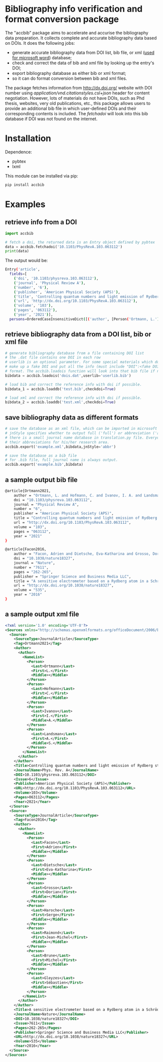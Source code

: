 # Bibliography info verification and format conversion package

The "accbib" package aims to accelerate and accurise the bibliography data preparation. It collects complete and accurate bibliography data based on DOIs. It does the following jobs:
* generate accurate bibliography data from DOI list, bib file, or xml ([used for microsoft word](https://docs.microsoft.com/en-us/office/vba/word/concepts/working-with-word/working-with-bibliographies)) database;
* check and correct the data of bib and xml file by looking up the entry's DOI;
* export bibliography database as either bib or xml format;
* so it can do format conversion between bib and xml files.

The package fetches information from http://dx.doi.org/ website with DOI number using *application/vnd.citationstyles.csl+json* header for content negotiation. However, lots of materials do not have DOIs, such as Phd thesis, websites, very old publications, etc., this package allows users to provide an additional bib file in which user-defined DOIs and their corresponding contents is included. The *fetchadoi* will look into this bib database if DOI was not found on the internet. 

# Installation
Dependence:
* pybtex
* lxml

This module can be installed via pip:
```bash
pip install accbib
```

# Examples
## retrieve info from a DOI
```python
import accbib

# fetch a doi, the returned data is an Entry object defined by pybtex
data = accbib.fetchadoi('10.1103/PhysRevA.103.063112')
print(data)
```

The output would be:
```bash
Entry('article',
  fields=[
    ('doi', '10.1103/physreva.103.063112'), 
    ('journal', 'Physical Review A'), 
    ('number', '6'), 
    ('publisher', 'American Physical Society (APS)'), 
    ('title', 'Controlling quantum numbers and light emission of Rydberg states via the laser pulse duration'), 
    ('url', 'http://dx.doi.org/10.1103/PhysRevA.103.063112'), 
    ('volume', '103'), 
    ('pages', '063112'), 
    ('year', '2021')],
  persons=OrderedCaseInsensitiveDict([('author', [Person('Ortmann, L.'), Person('Hofmann, C.'), Person('Ivanov, I. A.'), Person('Landsman, A. S.')])]))
```
## retrieve bibliography data from a DOI list, bib or xml file
```python
# generate bibliography database from a file containing DOI list
# the .dat file contains one DOI in each row
# userlib is an optional parameter. For some special materials which do not have DOIs, you can
# make up a fake DOI and put all the info (must include "DOI":<fake DOI>) in userlib.bib in bib
# format. The accbib.loadois function will look into that bib file if not found on internet.
bibdata = accbib.loadois('dois.dat',userlib='userlib.bib')

# load bib and correct the reference info with doi if possible.
bibdata_1 = accbib.loaddb('test.bib',checkdoi=True)

# load xml and correct the reference info with doi if possible.
bibdata_2 = accbib.loaddb('test.xml',checkdoi=True)
```

## save bibliography data as different formats
```python
# save the database as an xml file, which can be imported in microsoft office
# jnStyle specifies whether to output full ('full') or abbreviation ('abbr') journal name
# there is a small journal name database in translation.py file. Everyone can add journal names and
# their abbreviations for his/her research area.
accbib.export('example.xml',bibdata,jnStyle='abbr')

# save the database as a bib file
# for .bib file, full journal name is always output.
accbib.export('example.bib',bibdata)
```
## a sample output bib file
```bash
@article{Ortmann2021,
    author = "Ortmann, L. and Hofmann, C. and Ivanov, I. A. and Landsman, A. S.",
    doi = "10.1103/physreva.103.063112",
    journal = "Physical Review A",
    number = "6",
    publisher = "American Physical Society (APS)",
    title = "Controlling quantum numbers and light emission of Rydberg states via the laser pulse duration",
    url = "http://dx.doi.org/10.1103/PhysRevA.103.063112",
    volume = "103",
    pages = "063112",
    year = "2021"
}

@article{Facon2016,
    author = "Facon, Adrien and Dietsche, Eva-Katharina and Grosso, Dorian and Haroche, Serge and Raimond, Jean-Michel and Brune, Michel and Gleyzes, Sébastien",
    doi = "10.1038/nature18327",
    journal = "Nature",
    number = "7611",
    pages = "262-265",
    publisher = "Springer Science and Business Media LLC",
    title = "A sensitive electrometer based on a Rydberg atom in a Schrödinger-cat state",
    url = "http://dx.doi.org/10.1038/nature18327",
    volume = "535",
    year = "2016"
}
```
## a sample output xml file
```xml
<?xml version='1.0' encoding='UTF-8'?>
<Sources xmlns="http://schemas.openxmlformats.org/officeDocument/2006/bibliography">
  <Source>
    <SourceType>JournalArticle</SourceType>
    <Tag>Ortmann2021</Tag>
    <Author>
      <Author>
        <NameList>
          <Person>
            <Last>Ortmann</Last>
            <First>L.</First>
            <Middle></Middle>
          </Person>
          <Person>
            <Last>Hofmann</Last>
            <First>C.</First>
            <Middle></Middle>
          </Person>
          <Person>
            <Last>Ivanov</Last>
            <First>I.</First>
            <Middle>A.</Middle>
          </Person>
          <Person>
            <Last>Landsman</Last>
            <First>A.</First>
            <Middle>S.</Middle>
          </Person>
        </NameList>
      </Author>
    </Author>
    <Title>Controlling quantum numbers and light emission of Rydberg states via the laser pulse duration</Title>
    <JournalName>Phys. Rev. A</JournalName>
    <DOI>10.1103/physreva.103.063112</DOI>
    <Issue>6</Issue>
    <Publisher>American Physical Society (APS)</Publisher>
    <URL>http://dx.doi.org/10.1103/PhysRevA.103.063112</URL>
    <Volume>103</Volume>
    <Pages>063112</Pages>
    <Year>2021</Year>
  </Source>
  <Source>
    <SourceType>JournalArticle</SourceType>
    <Tag>Facon2016</Tag>
    <Author>
      <Author>
        <NameList>
          <Person>
            <Last>Facon</Last>
            <First>Adrien</First>
            <Middle></Middle>
          </Person>
          <Person>
            <Last>Dietsche</Last>
            <First>Eva-Katharina</First>
            <Middle></Middle>
          </Person>
          <Person>
            <Last>Grosso</Last>
            <First>Dorian</First>
            <Middle></Middle>
          </Person>
          <Person>
            <Last>Haroche</Last>
            <First>Serge</First>
            <Middle></Middle>
          </Person>
          <Person>
            <Last>Raimond</Last>
            <First>Jean-Michel</First>
            <Middle></Middle>
          </Person>
          <Person>
            <Last>Brune</Last>
            <First>Michel</First>
            <Middle></Middle>
          </Person>
          <Person>
            <Last>Gleyzes</Last>
            <First>Sébastien</First>
            <Middle></Middle>
          </Person>
        </NameList>
      </Author>
    </Author>
    <Title>A sensitive electrometer based on a Rydberg atom in a Schrödinger-cat state</Title>
    <JournalName>Nature</JournalName>
    <DOI>10.1038/nature18327</DOI>
    <Issue>7611</Issue>
    <Pages>262-265</Pages>
    <Publisher>Springer Science and Business Media LLC</Publisher>
    <URL>http://dx.doi.org/10.1038/nature18327</URL>
    <Volume>535</Volume>
    <Year>2016</Year>
  </Source>
</Sources>
```